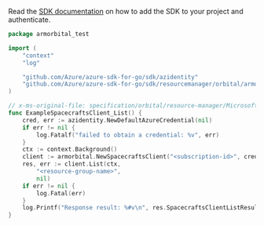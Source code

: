 Read the [SDK documentation](https://github.com/Azure/azure-sdk-for-go/blob/sdk%2Fresourcemanager%2Forbital%2Farmorbital%2Fv0.2.1/sdk/resourcemanager/orbital/armorbital/README.md) on how to add the SDK to your project and authenticate.

```go
package armorbital_test

import (
	"context"
	"log"

	"github.com/Azure/azure-sdk-for-go/sdk/azidentity"
	"github.com/Azure/azure-sdk-for-go/sdk/resourcemanager/orbital/armorbital"
)

// x-ms-original-file: specification/orbital/resource-manager/Microsoft.Orbital/preview/2021-04-04-preview/examples/SpacecraftsByResourceGroupList.json
func ExampleSpacecraftsClient_List() {
	cred, err := azidentity.NewDefaultAzureCredential(nil)
	if err != nil {
		log.Fatalf("failed to obtain a credential: %v", err)
	}
	ctx := context.Background()
	client := armorbital.NewSpacecraftsClient("<subscription-id>", cred, nil)
	res, err := client.List(ctx,
		"<resource-group-name>",
		nil)
	if err != nil {
		log.Fatal(err)
	}
	log.Printf("Response result: %#v\n", res.SpacecraftsClientListResult)
}
```
